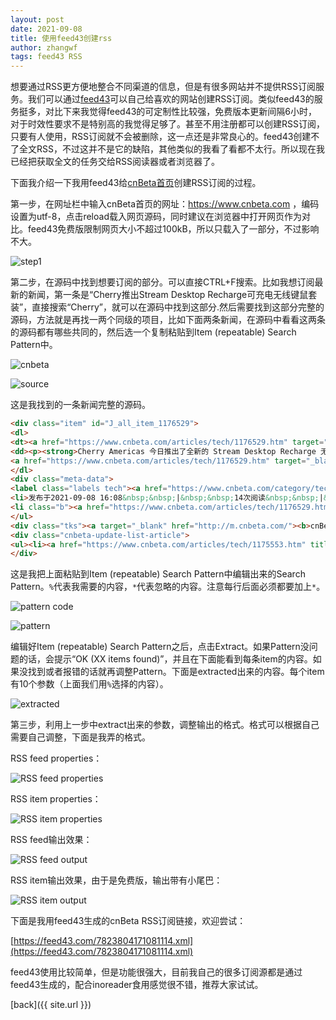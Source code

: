 ```yaml
---
layout: post
date: 2021-09-08
title: 使用feed43创建rss
author: zhangwf
tags: feed43 RSS 
---
```


想要通过RSS更方便地整合不同渠道的信息，但是有很多网站并不提供RSS订阅服务。我们可以通过[feed43](https://feed43.com)可以自己给喜欢的网站创建RSS订阅。类似feed43的服务挺多，对比下来我觉得feed43的可定制性比较强，免费版本更新间隔6小时，对于时效性要求不是特别高的我觉得足够了。甚至不用注册都可以创建RSS订阅，只要有人使用，RSS订阅就不会被删除，这一点还是非常良心的。feed43创建不了全文RSS，不过这并不是它的缺陷，其他类似的我看了看都不太行。所以现在我已经把获取全文的任务交给RSS阅读器或者浏览器了。

下面我介绍一下我用feed43给[cnBeta首页](https://www.cnbeta.com)创建RSS订阅的过程。

第一步，在网址栏中输入cnBeta首页的网址：https://www.cnbeta.com ，编码设置为utf-8，点击reload载入网页源码，同时建议在浏览器中打开网页作为对比。feed43免费版限制网页大小不超过100kB，所以只载入了一部分，不过影响不大。

![step1](/assets/img/creat-rss-with-feed43/feed43-1.PNG)

第二步，在源码中找到想要订阅的部分。可以直接CTRL+F搜索。比如我想订阅最新的新闻，第一条是“Cherry推出Stream Desktop Recharge可充电无线键鼠套装”，直接搜索“Cherry”，就可以在源码中找到这部分.然后需要找到这部分完整的源码，方法就是再找一两个同级的项目，比如下面两条新闻，在源码中看看这两条的源码都有哪些共同的，然后选一个复制粘贴到Item (repeatable) Search Pattern中。

![cnbeta](/assets/img/creat-rss-with-feed43/feed43-2.PNG)

![source](/assets/img/creat-rss-with-feed43/feed43-3.PNG)

这是我找到的一条新闻完整的源码。

```html
<div class="item" id="J_all_item_1176529">
<dl>
<dt><a href="https://www.cnbeta.com/articles/tech/1176529.htm" target="_blank">Cherry推出Stream Desktop Recharge可充电无线键鼠套装</a></dt>
<dd><p><strong>Cherry Americas 今日推出了全新的 Stream Desktop Recharge 无线键鼠套装，可知其采用了镍氢充电电池，续航可达数月，非常适合家用 / 办公环境。</strong>作为全球外设市场的领导者之一，新品不仅具有 Cherry 一以贯之的卓越品质和耐用性，还采用了符合人体工程学的舒适设计，可让用户在日常工作中获得轻松的打字与鼠标移动体验。</p></dd>
<a href="https://www.cnbeta.com/articles/tech/1176529.htm" target="_blank"><img class="lazy" src="https://static.cnbetacdn.com/thumb/mini/article/2021/0908/a984323feb2f3fc.png"></a>
</dl>
<div class="meta-data">
<label class="labels tech"><a href="https://www.cnbeta.com/category/tech" target="_blank">科技</a></label> <ul class="status">
<li>发布于2021-09-08 16:08&nbsp;&nbsp;|&nbsp;&nbsp;14次阅读&nbsp;&nbsp;|&nbsp;&nbsp;0个意见</li>
<li class="b"><a href="https://www.cnbeta.com/articles/tech/1176529.htm" target="_blank">详细内容</a></li>
</ul>
<div class="tks"><a target="_blank" href="http://m.cnbeta.com/"><b>cnBeta.COM 移动版</b></a></div> </div>
<div class="cnbeta-update-list-article">
<ul><li><a href="https://www.cnbeta.com/articles/tech/1175553.htm" title="台铁宣布其电子客票开始支持Apple Pay支付" target="_blank">台铁宣布其电子客票开始支持Apple Pay支付</a></li><li><a href="https://www.cnbeta.com/articles/tech/1175551.htm" title="为吸引三星电子建170亿美元芯片厂 美得州泰勒市拟大规模减免财产税" target="_blank">为吸引三星电子建170亿美元芯片厂 美得州泰勒市拟大规模减免财产税</a></li><li><a href="https://hot.cnbeta.com/articles/game/1175549.htm" title="游戏工委：已有63家单位响应防止未成年人沉迷通知" target="_blank">游戏工委：已有63家单位响应防止未成年人沉迷通知</a></li></ul> </div>
</div>
```
这是我把上面粘贴到Item (repeatable) Search Pattern中编辑出来的Search Pattern。`%`代表我需要的内容，`*`代表忽略的内容。注意每行后面必须都要加上`*`。

![pattern code](/assets/img/creat-rss-with-feed43/feed43-10.PNG)

![pattern](/assets/img/creat-rss-with-feed43/feed43-4.PNG)

编辑好Item (repeatable) Search Pattern之后，点击Extract。如果Pattern没问题的话，会提示“OK (XX items found)”，并且在下面能看到每条item的内容。如果没找到或者报错的话就再调整Pattern。下面是extracted出来的内容。每个item有10个参数（上面我们用`%`选择的内容）。

![extracted](/assets/img/creat-rss-with-feed43/feed43-5.PNG)

第三步，利用上一步中extract出来的参数，调整输出的格式。格式可以根据自己需要自己调整，下面是我弄的格式。

RSS feed properties：

![RSS feed properties](/assets/img/creat-rss-with-feed43/feed43-6.PNG)

RSS item properties：

![RSS item properties](/assets/img/creat-rss-with-feed43/feed43-7.PNG)

RSS feed输出效果：

![RSS feed output](/assets/img/creat-rss-with-feed43/feed43-8.PNG)

RSS item输出效果，由于是免费版，输出带有小尾巴：

![RSS item output](/assets/img/creat-rss-with-feed43/feed43-9.PNG)

下面是我用feed43生成的cnBeta RSS订阅链接，欢迎尝试：

[https://feed43.com/7823804171081114.xml](https://feed43.com/7823804171081114.xml)

feed43使用比较简单，但是功能很强大，目前我自己的很多订阅源都是通过feed43生成的，配合inoreader食用感觉很不错，推荐大家试试。


[back]({{ site.url }})
